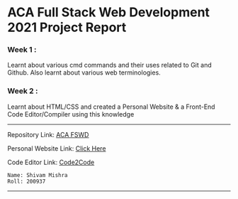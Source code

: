 # ACA Full Stack Web Development 2021 Project Report


### Week 1 :
Learnt about various cmd commands and their uses related to Git and Github. Also learnt about various web terminologies.


### Week 2 : 
Learnt about HTML/CSS and created a Personal Website & a Front-End Code Editor/Compiler using this knowledge  

---


Repository Link: [ACA FSWD](https://github.com/7shivamx/ACA-FSWD-2021)

Personal Website Link: [Click Here](http://home.iitk.ac.in/~mshivam20/)

Code Editor Link: [Code2Code](https://7shivamx.github.io/Code2Code/)


```
Name: Shivam Mishra 
Roll: 200937
```

---

